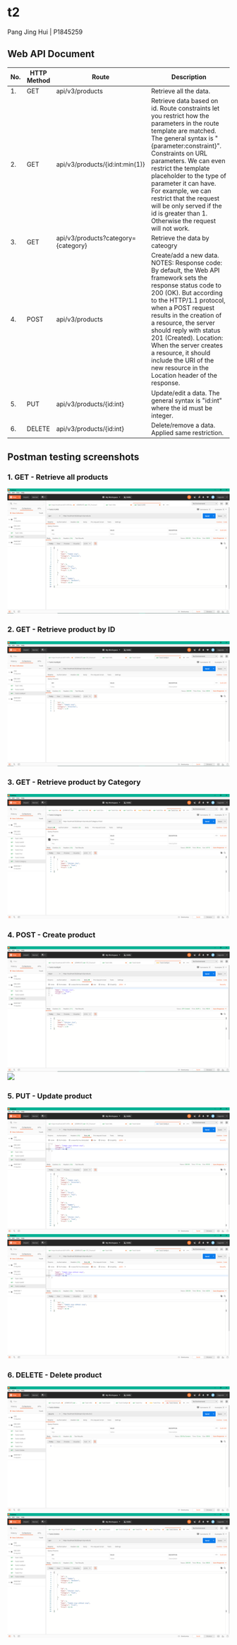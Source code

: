 # t2 

Pang Jing Hui | P1845259

## Web API Document
| No. | HTTP Method  | Route | Description |
| ------------- | ------------- | ------------- | ------------- |
| 1. | GET  | api/v3/products  | Retrieve all the data.  |
| 2. | GET  | api/v3/products/{id:int:min(1)}  | Retrieve data based on id. Route constraints let you restrict how the parameters in the route template are matched. The general syntax is "{parameter:constraint}". Constraints on URL parameters. We can even restrict the template placeholder to the type of parameter it can have. For example, we can restrict that the request will be only served if the id is greater than 1. Otherwise the request will not work.   |
| 3. | GET  | api/v3/products?category={category}  | Retrieve the data by cateogry   |
| 4. | POST  | api/v3/products  | Create/add a new data. NOTES: Response code: By default, the Web API framework sets the response status code to 200 (OK). But according to the HTTP/1.1 protocol, when a POST request results in the creation of a resource, the server should reply with status 201 (Created). Location: When the server creates a resource, it should include the URI of the new resource in the Location header of the response.  |
| 5. | PUT  | api/v3/products/{id:int}  | Update/edit a data. The general syntax is "id:int" where the id must be integer.  |
| 6. | DELETE  | api/v3/products/{id:int}  | Delete/remove a data. Applied same restriction.   |


## Postman testing screenshots
### 1. GET - Retrieve all products
![](images/get.png)

### 2. GET - Retrieve product by ID
![](images/getbyid.png)

### 3. GET - Retrieve product by Category
![](images/category.png)

### 4. POST - Create product
![](images/post.png)
![](images/getafterpost.png)

### 5. PUT - Update product
![](images/put.png)
![](images/getafterput.png)

### 6. DELETE - Delete product
![](images/delete.png)
![](images/deleted.png)

